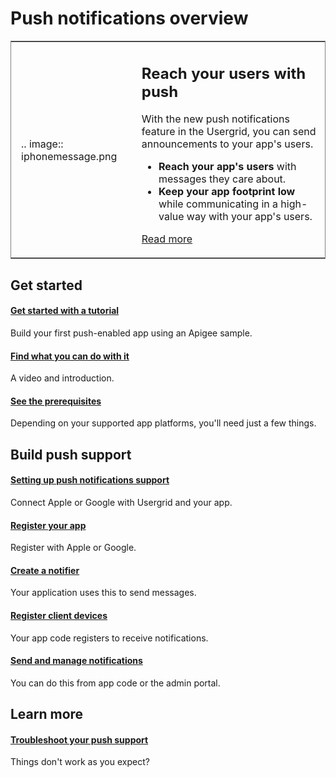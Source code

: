 # Push notifications overview

<table style="border: solid 1px grey">
<tr>
<td width="40%" style="padding:1em">

.. image:: iphonemessage.png 

</td>
<td>

## Reach your users with push
With the new push notifications feature in the Usergrid, you can send announcements to your app's users.

* __Reach your app's users__ with messages they care about.
* __Keep your app footprint low__ while communicating in a high-value way with your app's users. 

[Read more](getting-started.html)

</td>
</tr>
</table>

<p></p>

## Get started

#### [Get started with a tutorial](tutorial.html)
Build your first push-enabled app using an Apigee sample.

#### [Find what you can do with it](getting-started.html)
A video and introduction.

#### [See the prerequisites](getting-started.html#prerequisites)
Depending on your supported app platforms, you'll need just a few things.

 
## Build push support

#### [Setting up push notifications support](getting-started.html)
Connect Apple or Google with Usergrid and your app.

#### [Register your app](registering.html)
Register with Apple or Google.

#### [Create a notifier](creating-notifiers.html)
Your application uses this to send messages.

#### [Register client devices](managing-users-and-devices.html)
Your app code registers to receive notifications.

#### [Send and manage notifications](creating-and-managing-notifications.html)
You can do this from app code or the admin portal.

## Learn more

#### [Troubleshoot your push support](troubleshooting.html)
Things don't work as you expect?